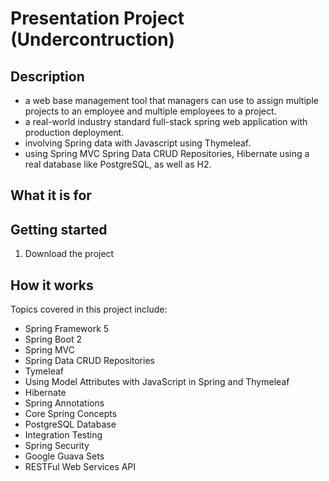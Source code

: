 # Presentation Project (Undercontruction)

## Description
- a web base management tool that managers can use to assign multiple projects to an employee and multiple employees to a project.
- a real-world industry standard full-stack spring web application with production deployment.
- involving Spring data with Javascript using Thymeleaf.
- using Spring MVC Spring Data CRUD Repositories, Hibernate using a real database like PostgreSQL, as well as H2.


## What it is for

## Getting started
1. Download the project

## How it works 

Topics covered in this project include:
+ Spring Framework 5
+ Spring Boot 2
+ Spring MVC
+ Spring Data CRUD Repositories
+ Tymeleaf
+ Using Model Attributes with JavaScript in Spring
and Thymeleaf
+ Hibernate
+ Spring Annotations
+ Core Spring Concepts
+ PostgreSQL Database
+ Integration Testing
+ Spring Security
+ Google Guava Sets
+ RESTFul Web Services API
     
     
 

    

    
